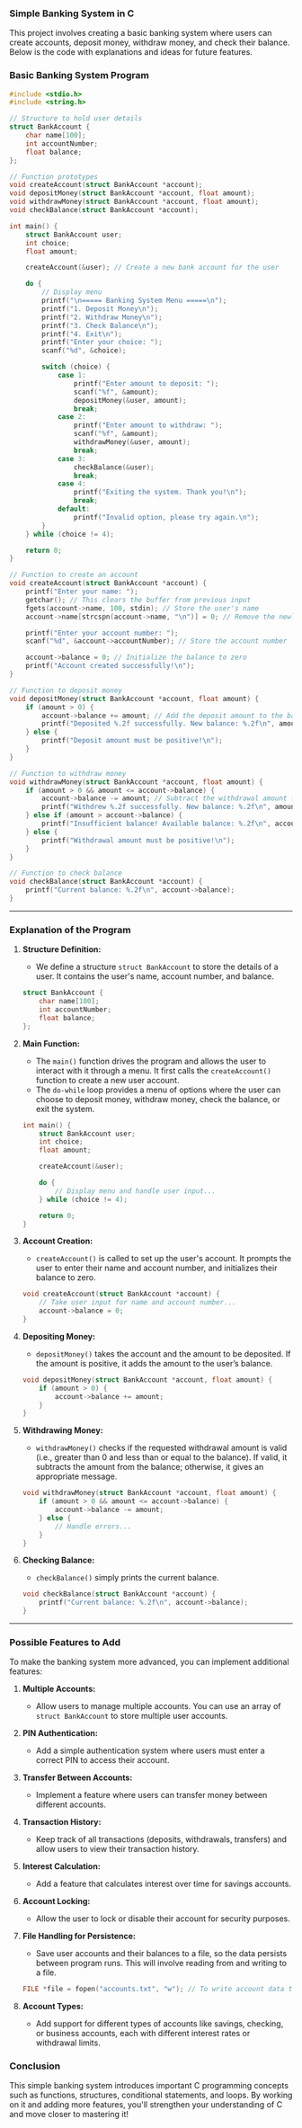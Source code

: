 ### Simple Banking System in C

This project involves creating a basic banking system where users can create accounts, deposit money, withdraw money, and check their balance. Below is the code with explanations and ideas for future features.

### **Basic Banking System Program**

```c
#include <stdio.h>
#include <string.h>

// Structure to hold user details
struct BankAccount {
    char name[100];
    int accountNumber;
    float balance;
};

// Function prototypes
void createAccount(struct BankAccount *account);
void depositMoney(struct BankAccount *account, float amount);
void withdrawMoney(struct BankAccount *account, float amount);
void checkBalance(struct BankAccount *account);

int main() {
    struct BankAccount user;
    int choice;
    float amount;

    createAccount(&user); // Create a new bank account for the user

    do {
        // Display menu
        printf("\n===== Banking System Menu =====\n");
        printf("1. Deposit Money\n");
        printf("2. Withdraw Money\n");
        printf("3. Check Balance\n");
        printf("4. Exit\n");
        printf("Enter your choice: ");
        scanf("%d", &choice);

        switch (choice) {
            case 1:
                printf("Enter amount to deposit: ");
                scanf("%f", &amount);
                depositMoney(&user, amount);
                break;
            case 2:
                printf("Enter amount to withdraw: ");
                scanf("%f", &amount);
                withdrawMoney(&user, amount);
                break;
            case 3:
                checkBalance(&user);
                break;
            case 4:
                printf("Exiting the system. Thank you!\n");
                break;
            default:
                printf("Invalid option, please try again.\n");
        }
    } while (choice != 4);

    return 0;
}

// Function to create an account
void createAccount(struct BankAccount *account) {
    printf("Enter your name: ");
    getchar(); // This clears the buffer from previous input
    fgets(account->name, 100, stdin); // Store the user's name
    account->name[strcspn(account->name, "\n")] = 0; // Remove the newline from the input

    printf("Enter your account number: ");
    scanf("%d", &account->accountNumber); // Store the account number

    account->balance = 0; // Initialize the balance to zero
    printf("Account created successfully!\n");
}

// Function to deposit money
void depositMoney(struct BankAccount *account, float amount) {
    if (amount > 0) {
        account->balance += amount; // Add the deposit amount to the balance
        printf("Deposited %.2f successfully. New balance: %.2f\n", amount, account->balance);
    } else {
        printf("Deposit amount must be positive!\n");
    }
}

// Function to withdraw money
void withdrawMoney(struct BankAccount *account, float amount) {
    if (amount > 0 && amount <= account->balance) {
        account->balance -= amount; // Subtract the withdrawal amount from the balance
        printf("Withdrew %.2f successfully. New balance: %.2f\n", amount, account->balance);
    } else if (amount > account->balance) {
        printf("Insufficient balance! Available balance: %.2f\n", account->balance);
    } else {
        printf("Withdrawal amount must be positive!\n");
    }
}

// Function to check balance
void checkBalance(struct BankAccount *account) {
    printf("Current balance: %.2f\n", account->balance);
}
```

---

### **Explanation of the Program**

1. **Structure Definition:**
   - We define a structure `struct BankAccount` to store the details of a user. It contains the user's name, account number, and balance.

   ```c
   struct BankAccount {
       char name[100];
       int accountNumber;
       float balance;
   };
   ```

2. **Main Function:**
   - The `main()` function drives the program and allows the user to interact with it through a menu. It first calls the `createAccount()` function to create a new user account.
   - The `do-while` loop provides a menu of options where the user can choose to deposit money, withdraw money, check the balance, or exit the system.

   ```c
   int main() {
       struct BankAccount user;
       int choice;
       float amount;

       createAccount(&user);

       do {
           // Display menu and handle user input...
       } while (choice != 4);

       return 0;
   }
   ```

3. **Account Creation:**
   - `createAccount()` is called to set up the user's account. It prompts the user to enter their name and account number, and initializes their balance to zero.

   ```c
   void createAccount(struct BankAccount *account) {
       // Take user input for name and account number...
       account->balance = 0;
   }
   ```

4. **Depositing Money:**
   - `depositMoney()` takes the account and the amount to be deposited. If the amount is positive, it adds the amount to the user’s balance.

   ```c
   void depositMoney(struct BankAccount *account, float amount) {
       if (amount > 0) {
           account->balance += amount;
       }
   }
   ```

5. **Withdrawing Money:**
   - `withdrawMoney()` checks if the requested withdrawal amount is valid (i.e., greater than 0 and less than or equal to the balance). If valid, it subtracts the amount from the balance; otherwise, it gives an appropriate message.

   ```c
   void withdrawMoney(struct BankAccount *account, float amount) {
       if (amount > 0 && amount <= account->balance) {
           account->balance -= amount;
       } else {
           // Handle errors...
       }
   }
   ```

6. **Checking Balance:**
   - `checkBalance()` simply prints the current balance.

   ```c
   void checkBalance(struct BankAccount *account) {
       printf("Current balance: %.2f\n", account->balance);
   }
   ```

---

### **Possible Features to Add**

To make the banking system more advanced, you can implement additional features:

1. **Multiple Accounts:**
   - Allow users to manage multiple accounts. You can use an array of `struct BankAccount` to store multiple user accounts.

2. **PIN Authentication:**
   - Add a simple authentication system where users must enter a correct PIN to access their account.

3. **Transfer Between Accounts:**
   - Implement a feature where users can transfer money between different accounts.

4. **Transaction History:**
   - Keep track of all transactions (deposits, withdrawals, transfers) and allow users to view their transaction history.

5. **Interest Calculation:**
   - Add a feature that calculates interest over time for savings accounts.

6. **Account Locking:**
   - Allow the user to lock or disable their account for security purposes.

7. **File Handling for Persistence:**
   - Save user accounts and their balances to a file, so the data persists between program runs. This will involve reading from and writing to a file.

   ```c
   FILE *file = fopen("accounts.txt", "w"); // To write account data to a file
   ```

8. **Account Types:**
   - Add support for different types of accounts like savings, checking, or business accounts, each with different interest rates or withdrawal limits.

### **Conclusion**

This simple banking system introduces important C programming concepts such as functions, structures, conditional statements, and loops. By working on it and adding more features, you'll strengthen your understanding of C and move closer to mastering it!